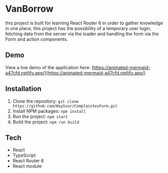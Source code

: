 # VanBorrow
this project is built for learning React Router 6 in order to gather knowledge in one place,
this project has the possibility of a temporary user login,
fetching data from the server via the loader and handling the form via the Form and action components. 
## Demo

View a live demo of the application here: [https://animated-mermaid-a47cfd.netlify.app/](https://animated-mermaid-a47cfd.netlify.app/)

## Installation

1. Clone the repository: `git clone https://github.com/HaySsor/ComplaintesForm.git`
2. Install NPM packages: `npm install`
3. Run the project: `npm start`
4. Build the project: `npm run build`

## Tech 

- React 
- TypeScript
- React Router 6
- React module
